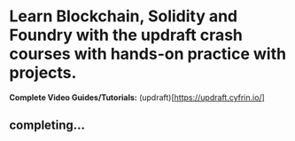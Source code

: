 # Learn Blockchain, Solidity and Foundry with the updraft crash courses with hands-on practice with projects.

**Complete Video Guides/Tutorials:**
(updraft)[https://updraft.cyfrin.io/]

## completing...